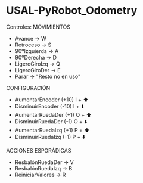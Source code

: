 # USAL-PyRobot_Odometry

Controles:
MOVIMIENTOS
- Avance -> W
- Retroceso -> S
- 90ºIzquierda -> A
- 90ºDerecha -> D
- LigeroGiroIzq -> Q
- LigeroGiroDer -> E
- Parar -> "Resto no en uso"


CONFIGURACIÓN
- AumentarEncoder (+10)     I + ⬆️
- DisminuirEncoder (-10)     I + ⬇️
- AumentarRuedaDer (+1)     O + ⬆️
- DisminuirRuedaDer (-1)    O + ⬇️
- AumentarRuedaIzq (+1)     P + ⬆️
- DisminuirRuedaIzq (-1)    P + ⬇️


ACCIONES ESPORÁDICAS
- ResbalónRuedaDer -> V
- ResbalónRuedaIzq -> B
- ReiniciarValores -> R